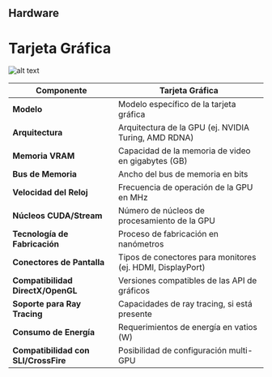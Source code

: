## Hardware

# Tarjeta Gráfica

![alt text](https://assets.mmsrg.com/isr/166325/c1/-/ASSET_MP_114060777?x=960&y=720&format=jpg&quality=80&sp=yes&strip=yes&trim&ex=960&ey=720&align=center&resizesource&unsharp=1.5x1+0.7+0.02&cox=0&coy=0&cdx=960&cdy=720)

| Componente      | Tarjeta Gráfica                            |
| --------------- | ------------------------------------------ |
| **Modelo**      | Modelo específico de la tarjeta gráfica    |
| **Arquitectura** | Arquitectura de la GPU (ej. NVIDIA Turing, AMD RDNA) |
| **Memoria VRAM** | Capacidad de la memoria de video en gigabytes (GB) |
| **Bus de Memoria** | Ancho del bus de memoria en bits           |
| **Velocidad del Reloj** | Frecuencia de operación de la GPU en MHz  |
| **Núcleos CUDA/Stream** | Número de núcleos de procesamiento de la GPU |
| **Tecnología de Fabricación** | Proceso de fabricación en nanómetros  |
| **Conectores de Pantalla** | Tipos de conectores para monitores (ej. HDMI, DisplayPort) |
| **Compatibilidad DirectX/OpenGL** | Versiones compatibles de las API de gráficos |
| **Soporte para Ray Tracing** | Capacidades de ray tracing, si está presente |
| **Consumo de Energía** | Requerimientos de energía en vatios (W)    |
| **Compatibilidad con SLI/CrossFire** | Posibilidad de configuración multi-GPU |

